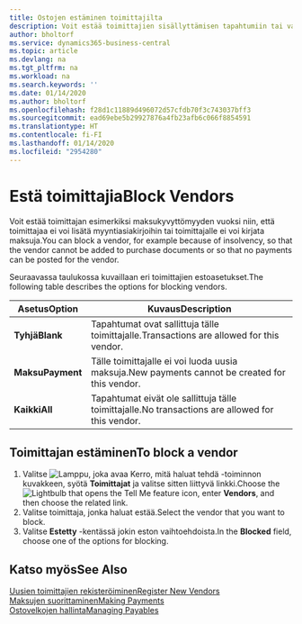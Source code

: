 ```yaml
---
title: Ostojen estäminen toimittajilta
description: Voit estää toimittajien sisällyttämisen tapahtumiin tai vain estää uudet maksut heille.
author: bholtorf
ms.service: dynamics365-business-central
ms.topic: article
ms.devlang: na
ms.tgt_pltfrm: na
ms.workload: na
ms.search.keywords: ''
ms.date: 01/14/2020
ms.author: bholtorf
ms.openlocfilehash: f28d1c11889d496072d57cfdb70f3c743037bff3
ms.sourcegitcommit: ead69ebe5b29927876a4fb23afb6c066f8854591
ms.translationtype: HT
ms.contentlocale: fi-FI
ms.lasthandoff: 01/14/2020
ms.locfileid: "2954280"
---
```

# <a name="block-vendors"></a><span data-ttu-id="492b6-103">Estä toimittajia</span><span class="sxs-lookup"><span data-stu-id="492b6-103">Block Vendors</span></span>
<span data-ttu-id="492b6-104">Voit estää toimittajan esimerkiksi maksukyvyttömyyden vuoksi niin, että toimittajaa ei voi lisätä myyntiasiakirjoihin tai toimittajalle ei voi kirjata maksuja.</span><span class="sxs-lookup"><span data-stu-id="492b6-104">You can block a vendor, for example because of insolvency, so that the vendor cannot be added to purchase documents or so that no payments can be posted for the vendor.</span></span>

<span data-ttu-id="492b6-105">Seuraavassa taulukossa kuvaillaan eri toimittajien estoasetukset.</span><span class="sxs-lookup"><span data-stu-id="492b6-105">The following table describes the options for blocking vendors.</span></span>  

|<span data-ttu-id="492b6-106">Asetus</span><span class="sxs-lookup"><span data-stu-id="492b6-106">Option</span></span>|<span data-ttu-id="492b6-107">Kuvaus</span><span class="sxs-lookup"><span data-stu-id="492b6-107">Description</span></span>|  
|--------------------|------------|  
|<span data-ttu-id="492b6-108">**Tyhjä**</span><span class="sxs-lookup"><span data-stu-id="492b6-108">**Blank**</span></span>|<span data-ttu-id="492b6-109">Tapahtumat ovat sallittuja tälle toimittajalle.</span><span class="sxs-lookup"><span data-stu-id="492b6-109">Transactions are allowed for this vendor.</span></span>|
|<span data-ttu-id="492b6-110">**Maksu**</span><span class="sxs-lookup"><span data-stu-id="492b6-110">**Payment**</span></span>|<span data-ttu-id="492b6-111">Tälle toimittajalle ei voi luoda uusia maksuja.</span><span class="sxs-lookup"><span data-stu-id="492b6-111">New payments cannot be created for this vendor.</span></span>|  
|<span data-ttu-id="492b6-112">**Kaikki**</span><span class="sxs-lookup"><span data-stu-id="492b6-112">**All**</span></span>|<span data-ttu-id="492b6-113">Tapahtumat eivät ole sallittuja tälle toimittajalle.</span><span class="sxs-lookup"><span data-stu-id="492b6-113">No transactions are allowed for this vendor.</span></span>|  

## <a name="to-block-a-vendor"></a><span data-ttu-id="492b6-114">Toimittajan estäminen</span><span class="sxs-lookup"><span data-stu-id="492b6-114">To block a vendor</span></span>  
1. <span data-ttu-id="492b6-115">Valitse ![Lamppu, joka avaa Kerro, mitä haluat tehdä -toiminnon](media/ui-search/search_small.png "Kerro, mitä haluat tehdä") kuvakkeen, syötä **Toimittajat** ja valitse sitten liittyvä linkki.</span><span class="sxs-lookup"><span data-stu-id="492b6-115">Choose the ![Lightbulb that opens the Tell Me feature](media/ui-search/search_small.png "Tell me what you want to do") icon, enter **Vendors**, and then choose the related link.</span></span>
2. <span data-ttu-id="492b6-116">Valitse toimittaja, jonka haluat estää.</span><span class="sxs-lookup"><span data-stu-id="492b6-116">Select the vendor that you want to block.</span></span>
3. <span data-ttu-id="492b6-117">Valitse **Estetty** -kentässä jokin eston vaihtoehdoista.</span><span class="sxs-lookup"><span data-stu-id="492b6-117">In the **Blocked** field, choose one of the options for blocking.</span></span>

## <a name="see-also"></a><span data-ttu-id="492b6-118">Katso myös</span><span class="sxs-lookup"><span data-stu-id="492b6-118">See Also</span></span>  
[<span data-ttu-id="492b6-119">Uusien toimittajien rekisteröiminen</span><span class="sxs-lookup"><span data-stu-id="492b6-119">Register New Vendors</span></span>](purchasing-how-register-new-vendors.md)  
[<span data-ttu-id="492b6-120">Maksujen suorittaminen</span><span class="sxs-lookup"><span data-stu-id="492b6-120">Making Payments</span></span>](payables-make-payments.md)  
[<span data-ttu-id="492b6-121">Ostovelkojen hallinta</span><span class="sxs-lookup"><span data-stu-id="492b6-121">Managing Payables</span></span>](payables-manage-payables.md)
